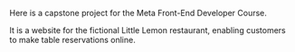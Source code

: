 Here is a capstone project for the Meta Front-End Developer Course.

It is a website for the fictional Little Lemon restaurant, enabling customers to make table reservations online.

